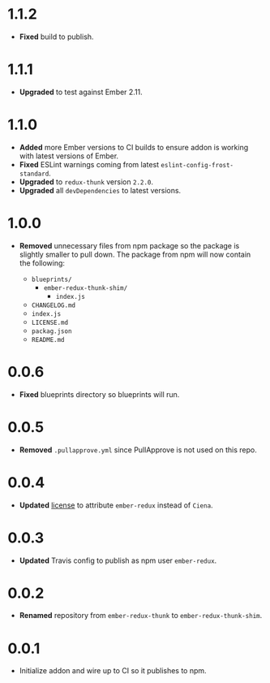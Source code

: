# 1.1.2

* **Fixed** build to publish.

# 1.1.1

* **Upgraded** to test against Ember 2.11.


# 1.1.0

* **Added** more Ember versions to CI builds to ensure addon is working with latest versions of Ember.
* **Fixed** ESLint warnings coming from latest `eslint-config-frost-standard`.
* **Upgraded** to `redux-thunk` version `2.2.0`.
* **Upgraded** all `devDependencies` to latest versions.


# 1.0.0

* **Removed** unnecessary files from npm package so the package is slightly smaller to pull down. The package from npm will now contain the following:

  *  `blueprints/`
     * `ember-redux-thunk-shim/`
       * `index.js`
  * `CHANGELOG.md`
  * `index.js`
  * `LICENSE.md`
  * `packag.json`
  * `README.md`

# 0.0.6

* **Fixed** blueprints directory so blueprints will run.


# 0.0.5

* **Removed** `.pullapprove.yml` since PullApprove is not used on this repo.


# 0.0.4

* **Updated** [license](LICENSE) to attribute `ember-redux` instead of `Ciena`.


# 0.0.3

* **Updated** Travis config to publish as npm user `ember-redux`.


# 0.0.2

* **Renamed** repository from `ember-redux-thunk` to `ember-redux-thunk-shim`.


# 0.0.1

* Initialize addon and wire up to CI so it publishes to npm.



